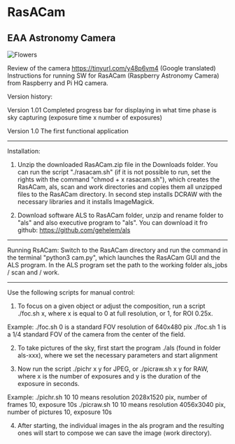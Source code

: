 # RasACam
EAA Astronomy Camera
--------------------

<img src="http://posec.astro.cz/images/Levna_kamera_RasACam/PIkamera3.jpg" alt="Flowers" style="width:auto;">

Review of the camera https://tinyurl.com/y48p6vm4 (Google translated)
Instructions for running SW for RasACam (Raspberry Astronomy Camera) from
Raspberry and Pi HQ camera.

Version history:

Version 1.01
Completed progress bar for displaying in what time phase is sky capturing
(exposure time x number of exposures)

Version 1.0
The first functional application

---------------------------------
Installation:
1. Unzip the downloaded RasACam.zip file in the Downloads folder. You can run the script
"./rasacam.sh" (if it is not possible to run, set the rights with the command "chmod + x rasacam.sh"),
which creates the RasACam, als, scan and work directories and copies them all
unzipped files to the RasACam directory. In second step installs DCRAW
with the necessary libraries and it installs ImageMagick.

2. Download software ALS to RasACam folder, unzip and rename folder to "als" and also
executive program to "als". You can download it fro github: https://github.com/gehelem/als

--------------------------
Running RsACam:
Switch to the RasACam directory and run the command in the terminal
"python3 cam.py", which launches the RasACam GUI and the ALS program. In the ALS program
set the path to the working folder als_jobs / scan and / work.

----------------------------
Use the following scripts for manual control:

1. To focus on a given object or adjust the composition, run a script
./foc.sh x, where x is equal to 0 at full resolution, or 1, for ROI 0.25x.

Example:
./foc.sh 0 is a standard FOV resolution of 640x480 pix
./foc.sh 1 is a 1/4 standard FOV of the camera from the center of the field.

2. To take pictures of the sky, first start the program ./als (found in
folder als-xxx), where we set the necessary parameters and start alignment

3. Now run the script ./pichr x y for JPEG, or ./picraw.sh x y for RAW, where
x is the number of exposures and y is the duration of the exposure in seconds.

Example:
./pichr.sh 10 10 means resolution 2028x1520 pix, number of frames 10, exposure 10s
./picraw.sh 10 10 means resolution 4056x3040 pix, number of pictures 10, exposure 10s

4. After starting, the individual images in the als program and the resulting ones will start to compose
we can save the image (work directory).
